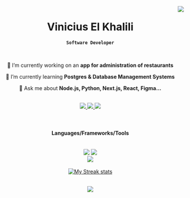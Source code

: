 


<img align="right" src="https://visitor-badge.laobi.icu/badge?page_id=vinicius-el-khalili.vinicius-el-khalili" />

<div align="center">

# Vinicius El Khalili
**`Software Developer`**

<br/>

<div align="center">

🔭 I’m currently working on an **app for administration of restaurants**

🌱 I’m currently learning **Postgres & Database Management Systems**

💬 Ask me about **Node.js, Python, Next.js, React, Figma...**

<br/>

<div align="center"> 

  <a href="mailto:vinicius.khalili@gmail.com">
    <img src="https://img.shields.io/badge/Gmail-333333?style=for-the-badge&logo=gmail&logoColor=red" />
  </a>

  <a href="https://linkedin.com/in/pedro-sales-muniz" target="_blank">
    <img src="https://img.shields.io/badge/LinkedIn-0077B5?style=for-the-badge&logo=linkedin&logoColor=white" target="_blank" />
  </a>

  <a href="https://velkh.vercel.app" target="_blank">
     <img src="https://img.shields.io/badge/Portfolio-FF5722?style=for-the-badge&logo=todoist&logoColor=white" target="_blank" />
  </a>

</div>

</div>
<br/>

<br/>
<h4>
    Languages/Frameworks/Tools
</h4>
<br/>

<div align="center">
    <img src="https://skillicons.dev/icons?i=next,react,mui,tailwind,typescript,javascript,html,css,sass" />
    <img src="https://skillicons.dev/icons?i=nodejs,express,python,fastapi,django,postgres,mongodb,redis" /><br>
    <img src="https://skillicons.dev/icons?i=docker,vercel,heroku,netlify,ubuntu,linux" /> 
</div>

<br/>


<a href="#">
  <img align="center" src="https://streak-stats.demolab.com/?user=vinicius-el-khalili" alt="My Streak stats" />
</a>

<br/>
<br/>

[![](https://github-readme-stats.vercel.app/api/top-langs/?username=vinicius-el-khalili&hide=html&layout=compact&theme=default)](https://github.com/anuraghazra/github-readme-stats)
